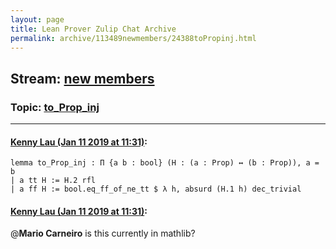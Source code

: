 ```yaml
---
layout: page
title: Lean Prover Zulip Chat Archive 
permalink: archive/113489newmembers/24388toPropinj.html
---
```


## Stream: [new members](index.html)
### Topic: [to_Prop_inj](24388toPropinj.html)

---

#### [Kenny Lau (Jan 11 2019 at 11:31)](https://leanprover.zulipchat.com/#narrow/stream/113489-new%20members/topic/to_Prop_inj/near/154908038):
```lean
lemma to_Prop_inj : Π {a b : bool} (H : (a : Prop) ↔ (b : Prop)), a = b
| a tt H := H.2 rfl
| a ff H := bool.eq_ff_of_ne_tt $ λ h, absurd (H.1 h) dec_trivial
```

#### [Kenny Lau (Jan 11 2019 at 11:31)](https://leanprover.zulipchat.com/#narrow/stream/113489-new%20members/topic/to_Prop_inj/near/154908043):
@**Mario Carneiro** is this currently in mathlib?

